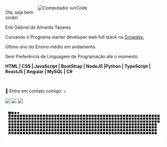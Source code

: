 <img src="https://raw.githubusercontent.com/MicaelliMedeiros/micaellimedeiros/master/image/computer-illustration.png" min-width="400px" max-width="400px" width="400px" align="right" alt="Computador iuriCode">

<p align="left">
  Olá, seja bem vindo!
</p>

<p align="left">
  Erik Gabriel de Almeida Tavares
</p>

<p align="left">
  Cursando o Programa starter developer web full stack na <a href="https://growdev.com.br" alt="Growdev">Growdev.</a>
</p>

<p align="left">
  Último ano do Ensino médio em andamento.
</p>

<p align="left">
  Sem Preferência de Linguagem de Programação até o momento.
 </p>

<p align="left">
   <strong> HTML | CSS | JavaScript | BootStrap | NodeJS |Python | TypeScript | ReactJS | Angular | MySQL | C# </strong>
</p>


<br>


<p align="left">
  💌 Entre em contato comigo: ⤵️
</p>



  <a href="https://www.linkedin.com/in/erik-gabriel-7024431b7/" alt="Linkedin">
  <img src="https://img.shields.io/badge/-Linkedin-0e76a8?style=flat-square&logo=Linkedin&logoColor=white&link=https://www.linkedin.com/in/erik-gabriel-7024431b7/" /></a>

  <a href="https://www.instagram.com/erik_n47/" alt="Instagram">
  <img src="https://img.shields.io/badge/-Instagram-DF0174?style=flat-square&labelColor=DF0174&logo=instagram&logoColor=white&link=https://www.instagram.com/erik_n47/"/></a>
  
  <a href="https://github.com/erik-tavares" alt="Github">
  <img src="https://img.shields.io/github/followers/erik-tavares?label=follow&?style=flat-square&labelColor=3b5998&logo=github&link=https://github.com/erik-tavares"/></a>

</p>  

 ![Snake animation](https://github.com/thobiassilva/thobiassilva/blob/output/github-contribution-grid-snake.svg)
